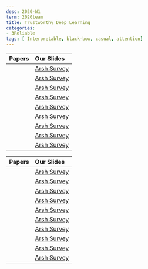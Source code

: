 ```yaml
---
desc: 2020-W1
term: 2020team
title: Trustworthy Deep Learning 
categories:
- 3Reliable
tags: [ Interpretable, black-box, casual, attention]  
---
```





| Papers |  Our Slides |
| -------------------------------------: | :------------------------------------- |
| | [Arsh Survey]({{site.baseurl}}/talks-mb2019/Derrick_201906_GCN_Fundamentals.pdf) |
| | [Arsh Survey]({{site.baseurl}}/talks-mb2019/Derrick_201906_Sparsification.pdf) |
| | [Arsh Survey]({{site.baseurl}}/talks-mb2019/Derrick_201907_GCN_more_Complexity.pdf) |
| | [Arsh Survey]({{site.baseurl}}/talks-mb2019/Derrick_201905_PyTorchBigGraph.pdf) |
| | [Arsh Survey]({{site.baseurl}}/talks-mb2019/Derrick_201905_PyTorchGeometric.pdf) |
| | [Arsh Survey]({{site.baseurl}}/talks-mb2019/Derrick_201906_GCN_complexityAnalysis-writeup.pdf) |
| | [Arsh Survey]({{site.baseurl}}/talks-mb2019/Jack_20190530-LargeScaleGNNTransformer.pdf) |
| | [Arsh Survey]({{site.baseurl}}/talks-mb2019/Jack_20190624-GraphMarkovNetworks.pdf) |
| | [Arsh Survey]({{site.baseurl}}/talks-mb2019/Jack_20190627-LongRangeandInterpretableBERT.pdf) |


| Papers |  Our Slides |
| -------------------------------------: | :------------------------------------- |
| | [Arsh Survey]({{site.baseurl}}/talkArsh-A19/20191215-G3N.pdf) |
| | [Arsh Survey]({{site.baseurl}}/talkArsh-A19/20190617-LearnDsicreteGraphNN.pdf) |
| | [Arsh Survey]({{site.baseurl}}/talkArsh-A19/20190724-DiscreteGraphLearning.pdf) |
| | [Arsh Survey]({{site.baseurl}}/talkArsh-A19/20190724-IPAMRegulatoryInference.pdf) |
| | [Arsh Survey]({{site.baseurl}}/talkArsh-A19/20190801-GraphMarkovNN.pdf) |
| | [Arsh Survey]({{site.baseurl}}/talkArsh-A19/20200117-LatentGraph.pdf) |
| | [Arsh Survey]({{site.baseurl}}/talkArsh-A19/20200625-SubGraph-GNN.pdf) |
| | [Arsh Survey]({{site.baseurl}}/talkArsh-A19/2020_graph-pointer-networks.pdf) |
| | [Arsh Survey]({{site.baseurl}}/talkArsh-A19/GRAPH-20190409-GraphRelGCN.pdf) |
| | [Arsh Survey]({{site.baseurl}}/talks-A2020A/Slides-13-GraphLearning-20200512.pdf) |
